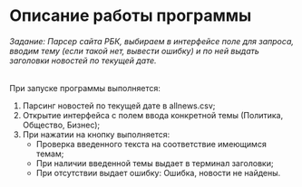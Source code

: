 # Описание работы программы

###### Задание: Парсер сайта РБК, выбираем в интерфейсе поле для запроса, вводим тему (если такой нет, вывести ошибку) и по ней выдать заголовки новостей по текущей дате.

При запуске программы выполняется:

1. Парсинг новостей по текущей дате в allnews.csv;
2. Открытие интерфейса с полем ввода конкретной темы (Политика, Общество, Бизнес);
3. При нажатии на кнопку выполняется:
    + Проверка введенного текста на соответствие имеющимся темам;
    + При наличии введенной темы выдает в терминал заголовки;
    + При отсутствии выдает ошибку: Ошибка, новости не найдены.